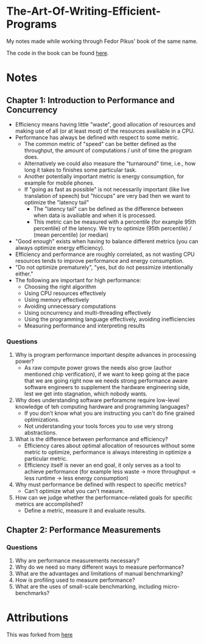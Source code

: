 # The-Art-Of-Writing-Efficient-Programs
My notes made while  working through Fedor Pikus' book of the same name.

The code in the book can be found [here](https://github.com/PacktPublishing/The-Art-Of-Writing-Efficient-Programs).

# Notes
## Chapter 1: Introduction to Performance and Concurrency
* Efficiency means having little "waste", good allocation of resources and making use of all (or at least most) of the resources availiable in a CPU.
* Performance has always be defined with respect to some metric.
    * The common metric of "speed" can be better defined as the throughput, the amount of computations / unit of time the program does.
    * Alternatively we could also measure the "turnaround" time, i.e., how long it takes to finishes some particular task.
    * Another potentially important metric is energy consumption, for example for mobile phones.
    * If "going as fast as possible" is not necessarily important (like live translation of speech) but "hiccups" are very bad then we want to optimize the "latency tail"
        * The "latency tail" can be defined as the difference between when data is availiable and when it is processed.
        * This metric can be measured with a percentile (for example 95th percentile) of the latency. We try to optimize (95th percentile) / (mean percentile) (or median)
* "Good enough" exists when having to balance different metrics (you can always optimize energy efficiency).
* Efficiency and performance are roughly correlated, as not wasting CPU resources tends to improve performance and energy consumption.
* "Do not optimize prematurely", "yes, but do not pessimize intentionally either."
* The following are important for high performance:
    * Choosing the right algorithm
    * Using CPU resources effectively
    * Using memory effectively
    * Avoiding unnecessary computations
    * Using ocncurrency and multi-threading effectively
    * Using the programming language effectively, avoiding inefficiencies
    * Measuring performance and interpreting results

### Questions
1. Why is program performance important despite advances in processing power?
    * As raw compute power grows the needs also grow (author mentioned chip verification), if we want to keep going at the pace that we are going right now we needs strong performance aware software engineers to supplement the hardware engineering side, lest we get into stagnation, which nobody wants.
2. Why does understanding software perforamcne require low-level knowledge of teh computing hardware and programming languages?
    * If you don't know what you are instructing you can't do fine grained optimizations.
    * Not understanding your tools forces you to use very strong abstractions.
3. What is the difference between performance and efficiency?
    * Efficiency cares about optimal allocation of resources without some metric to optimize, performance is always interesting in optimize a particular metric.
    * Efficiency itself is never an end goal, it only serves as a tool to achieve performance (for example less waste -> more throughput -> less runtime -> less energy consumption)
4. Why must performance be defined with respect to specific metrics?
    * Can't optimize what you can't measure.
5. How can we judge whether the performance-related goals for specific metrics are accomplished?
    * Define a metric, measure it and evaluate results.

## Chapter 2: Performance Measurements
### Questions
1. Why are performance measurements necessary?
2. Why do we need so many different ways to measure performance?
3. What are the advantages and limitations of manual benchmarking?
4. How is profiling used to measure performance?
5. What are the uses of small-scale benchmarking, including micro-benchmarks?


# Attributions
This was forked from [here](https://github.com/PacktPublishing/The-Art-of-Writing-Efficient-Programs)